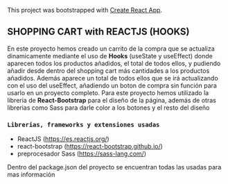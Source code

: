 This project was bootstrapped with [Create React App](https://github.com/facebook/create-react-app).

## **SHOPPING CART with REACTJS (HOOKS)**

En este proyecto hemos creado un carrito de la compra que se actualiza dinamicamente mediante el uso de **Hooks** (useState y useEffect) donde aparecen todos los productos añadidos, el total de todos ellos, y pudiendo añadir desde dentro del shopping cart más cantidades a los productos añadidos. Además aparece un total de todos ellos que se irá actualizando con el uso del useEffect, añadiendo un boton de compra sin función para usarlo en un proyecto completo.
Para este proyecto hemos utilizado la libreria de **React-Bootstrap** para el diseño de la página, además de otras librerias como Sass para darle color a los botones y el resto del diseño

### `Librerias, frameworks y extensiones usadas`

+ ReactJS  (https://es.reactjs.org/)
+ react-bootstrap (https://react-bootstrap.github.io/)
+ preprocesador Sass (https://sass-lang.com/)

Dentro del package.json del proyecto se encuentran todas las usadas para mas información
